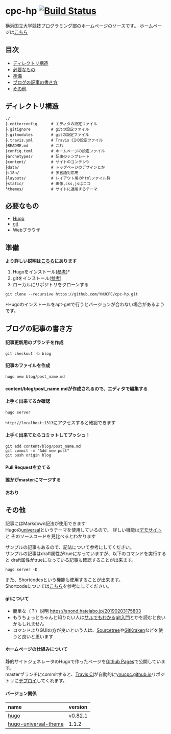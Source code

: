 # cpc-hp [![Build Status](https://app.travis-ci.com/YNUCPC/cpc-hp.svg?branch=master)](https://app.travis-ci.com/YNUCPC/cpc-hp)


横浜国立大学競技プログラミング部のホームページのソースです。
ホームページは[こちら](https://ynucpc.github.io/)

## 目次

- [ディレクトリ構造](#ディレクトリ構造)
- [必要なもの](#必要なもの)
- [準備](#準備)
- [ブログの記事の書き方](#ブログの記事の書き方)
- [その他](#その他)

## ディレクトリ構造

```
./
├.editorconfig      # エディタの設定ファイル
├.gitignore         # gitの設定ファイル
├.gitmodules        # gitの設定ファイル
├.travis.yml        # Travis CIの設定ファイル
├README.md          # これ
├config.toml        # ホームページの設定ファイル
├archetypes/        # 記事のテンプレート
├content/           # サイトのコンテンツ
├data/              # トップページのデザインとか
├i18n/              # 多言語対応用
├layouts/           # レイアウト用のhtmlファイル群
├static/            # 画像,css,jsはココ
└themes/            # サイトに適用するテーマ
```

## 必要なもの

- [Hugo](https://gohugo.io/)
- [git](https://git-scm.com/)
- Webブラウザ

## 準備

**より詳しい説明は[こちら](/content/blog/howtopost.md)にあります**

1. Hugoをインストール([参考](https://gohugo.io/getting-started/installing/))\*
1. gitをインストール([参考](https://git-scm.com/book/ja/v2/%E4%BD%BF%E3%81%84%E5%A7%8B%E3%82%81%E3%82%8B-Git%E3%81%AE%E3%82%A4%E3%83%B3%E3%82%B9%E3%83%88%E3%83%BC%E3%83%AB))
1. ローカルにリポジトリをクローンする
```
git clone --recursive https://github.com/YNUCPC/cpc-hp.git
```

\*Hugoのインストールをapt-getで行うとバージョンが合わない場合があるようです。

## ブログの記事の書き方
#### 記事更新用のブランチを作成  
```
git checkout -b blog
```
#### 記事のファイルを作成
```
hugo new blog/post_name.md
```
#### content/blog/post_name.mdが作成されるので、エディタで編集する
#### 上手く出来てるか確認
```
hugo server
```
`http://localhost:1313`にアクセスすると確認できます
#### 上手く出来てたらコミットしてプッシュ！
```
git add content/blog/post_name.md
git commit -m "Add new post"
git push origin blog
```
#### Pull Requestを立てる
#### 誰かがmasterにマージする
#### おわり

## その他

記事にはMarkdown記法が使用できます  
Hugoの[universal](https://github.com/devcows/hugo-universal-theme)というテーマを使用しているので、
詳しい機能は[デモサイト](http://themes.gohugo.io/theme/hugo-universal-theme/)と
そのソースコードを見比べるとわかります

サンプルの記事もあるので、記法について参考にしてください。  
サンプルの記事はdraft属性がtrueになっていますが、以下のコマンドを実行すると
draft属性がtrueになっている記事も確認することが出来ます。
```
hugo server -D
```

また、Shortcodesという機能も使用することが出来ます。  
Shortcodeについては[こちら](https://gohugo.io/content-management/shortcodes/)を参考にしてください。

#### gitについて

- 簡単な（？）説明 https://anond.hatelabo.jp/20190203175803
- もうちょっとちゃんと知りたい人は[サルでもわかるgit入門](https://backlog.com/ja/git-tutorial/)とかを読むと良いかもしれません
- コマンドよりGUIの方が良いという人は、[Sourcetree](https://ja.atlassian.com/software/sourcetree)や[GitKraken](https://www.gitkraken.com/)などを使うと良いと思います

#### ホームページの仕組みについて

静的サイトジェネレータのHugoで作ったページを[Github Pages](https://pages.github.com/)で公開しています。  
masterブランチにcommitすると、[Travis CI](https://travis-ci.org/)が自動的に[ynucpc.github.io](https://github.com/YNUCPC/ynucpc.github.io)リポジトリに[デプロイ](https://www.weblio.jp/content/%E3%83%87%E3%83%97%E3%83%AD%E3%82%A4)してくれます。

#### バージョン関係

|name|version|
|:-|:-|
|[hugo](https://github.com/gohugoio/hugo/releases/tag/v0.82.1)|v0.82.1
|[hugo-universal-theme](https://github.com/devcows/hugo-universal-theme/releases/tag/1.1.2)|1.1.2|
